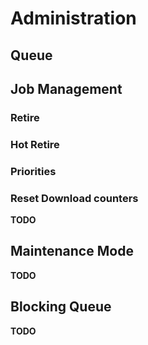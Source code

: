 
# Administration

## Queue

## Job Management

### Retire

### Hot Retire

### Priorities

### Reset Download counters

**TODO**

## Maintenance Mode

**TODO**

## Blocking Queue

**TODO**
